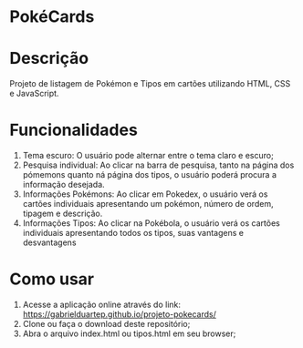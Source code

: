 # PokéCards
# Descrição
  Projeto de listagem de Pokémon e Tipos em cartões utilizando HTML, CSS e JavaScript.
# Funcionalidades
  1. Tema escuro: O usuário pode alternar entre o tema claro e escuro;
  2. Pesquisa individual: Ao clicar na barra de pesquisa, tanto na página dos pómemons quanto ná página dos tipos, o usuário poderá procura a informação desejada.
  3. Informações Pokémons: Ao clicar em Pokedex, o usuário verá os cartões individuais apresentando um pokémon, número de ordem, tipagem e descrição.
  4. Informações Tipos: Ao clicar na Pokébola, o usuário verá os cartões individuais apresentando todos os tipos, suas vantagens e desvantagens
# Como usar
  1. Acesse a aplicação online através do link: https://gabrielduartep.github.io/projeto-pokecards/
  2. Clone ou faça o download deste repositório;
  3. Abra o arquivo index.html ou tipos.html em seu browser;
